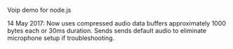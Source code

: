 Voip demo for node.js

14 May 2017:
Now uses compressed audio data buffers approximately 1000 bytes each or 30ms duration.
Sends sends default audio to eliminate microphone setup if troubleshooting.


